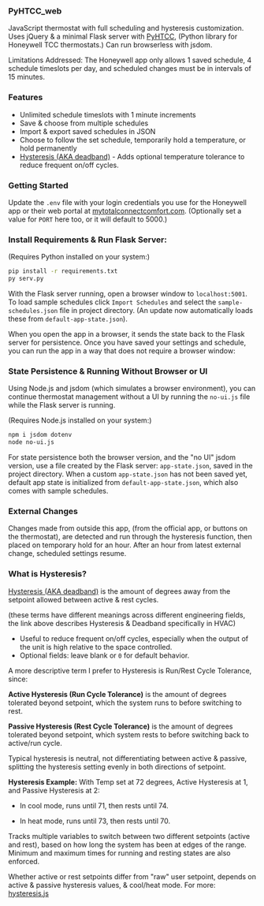 ### PyHTCC_web
JavaScript thermostat with full scheduling and hysteresis customization. Uses jQuery & a minimal Flask server with [PyHTCC](https://github.com/csm10495/pyhtcc), (Python library for Honeywell TCC thermostats.) Can run browserless with jsdom.

Limitations Addressed: The Honeywell app only allows 1 saved schedule, 4 schedule timeslots per day, and scheduled changes must be in intervals of 15 minutes.

### Features
- Unlimited schedule timeslots with 1 minute increments
- Save & choose from multiple schedules
- Import & export saved schedules in JSON
- Choose to follow the set schedule, temporarily hold a temperature, or hold permanently
- [Hysteresis (AKA deadband)](#what-is-hysteresis) - Adds optional temperature tolerance to reduce frequent on/off cycles.

### Getting Started
Update the `.env` file with your login credentials you use for the Honeywell app or their web portal at [mytotalconnectcomfort.com](https://mytotalconnectcomfort.com/). (Optionally set a value for `PORT` here too, or it will default to 5000.)

### Install Requirements & Run Flask Server:
(Requires Python installed on your system:)
```bash
pip install -r requirements.txt
py serv.py
```

With the Flask server running, open a browser window to `localhost:5001`. To load sample schedules click `Import Schedules` and select the `sample-schedules.json` file in project directory. (An update now automatically loads these from `default-app-state.json`).

When you open the app in a browser, it sends the state back to the Flask server for persistence. Once you have saved your settings and schedule, you can run the app in a way that does not require a browser window:

### State Persistence & Running Without Browser or UI
Using Node.js and jsdom (which simulates a browser environment), you can continue thermostat management without a UI by running the `no-ui.js` file while the Flask server is running.

(Requires Node.js installed on your system:)
```bash
npm i jsdom dotenv
node no-ui.js
```

For state persistence both the browser version, and the "no UI" jsdom version, use a file created by the Flask server: `app-state.json`, saved in the project directory. When a custom `app-state.json` has not been saved yet, default app state is initialized from `default-app-state.json`, which also comes with sample schedules.

### External Changes
Changes made from outside this app, (from the official app, or buttons on the thermostat), are detected and run through the hysteresis function, then placed on temporary hold for an hour. After an hour from latest external change, scheduled settings resume.

### What is Hysteresis?
<a href="https://search.brave.com/search?q=hvac+deadband+hysteresis&source=web&summary=1&summary_og=391a2b9ee4a6faf7cb0377">Hysteresis (AKA deadband)</a> is the amount of degrees away from the setpoint allowed between active & rest cycles.

(these terms have different meanings across different engineering fields, the link above describes Hysteresis & Deadband specifically in HVAC)

- Useful to reduce frequent on/off cycles, especially when the output of the unit is high relative to the space controlled.
- Optional fields: leave blank or `0` for default behavior.

A more descriptive term I prefer to Hysteresis is Run/Rest Cycle Tolerance, since:

**Active Hysteresis (Run Cycle Tolerance)** is the amount of degrees tolerated beyond setpoint, which the system runs to before switching to rest.

**Passive Hysteresis (Rest Cycle Tolerance)** is the amount of degrees tolerated beyond setpoint, which system rests to before switching back to active/run cycle.

Typical hysteresis is neutral, not differentiating between active & passive, splitting the hysteresis setting evenly in both directions of setpoint.

**Hysteresis Example:**  With Temp set at 72 degrees, Active Hysteresis at 1, and Passive Hysteresis at 2:

- In cool mode, runs until 71, then rests until 74.

- In heat mode, runs until 73, then rests until 70.

Tracks multiple variables to switch between two different setpoints (active and rest), based on how long the system has been at edges of the range. Minimum and maximum times for running and resting states are also enforced.

Whether active or rest setpoints differ from "raw" user setpoint, depends on active & passive hysteresis values, & cool/heat mode. For more: [hysteresis.js](static/hysteresis.js)
